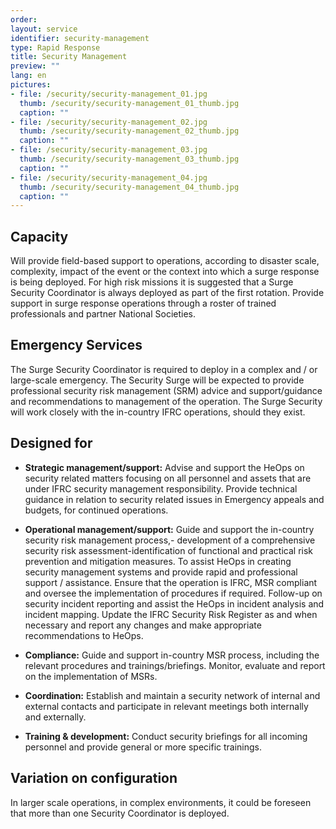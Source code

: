 ```yaml
---
order: 
layout: service
identifier: security-management
type: Rapid Response
title: Security Management
preview: ""
lang: en
pictures:
- file: /security/security-management_01.jpg
  thumb: /security/security-management_01_thumb.jpg
  caption: ""
- file: /security/security-management_02.jpg
  thumb: /security/security-management_02_thumb.jpg
  caption: ""
- file: /security/security-management_03.jpg
  thumb: /security/security-management_03_thumb.jpg
  caption: ""
- file: /security/security-management_04.jpg
  thumb: /security/security-management_04_thumb.jpg
  caption: ""
---
```


## Capacity

Will provide field-based support to operations, according to disaster scale, complexity, impact of the event or the context into which a surge response is being deployed. For high risk missions it is suggested that a Surge Security Coordinator is always deployed as part of the first rotation. Provide support in surge response operations through a roster of trained professionals and partner National Societies.

## Emergency Services

The Surge Security Coordinator is required to deploy in a complex and / or large-scale emergency. The Security Surge will be expected to provide professional security risk management (SRM) advice and support/guidance and recommendations to management of the operation. The Surge Security will work closely with the in-country IFRC operations, should they exist.

## Designed for

- **Strategic management/support:** Advise and support the HeOps on security related matters focusing on all personnel and  assets that are under IFRC security management responsibility.  Provide technical guidance in relation to security related issues in Emergency appeals and budgets, for continued operations.

- **Operational management/support:** Guide and support the in-country security risk management process,- development of a comprehensive security risk assessment-identification of functional and practical risk prevention and mitigation measures. To assist HeOps in creating  security management systems and provide rapid and professional support / assistance. Ensure that the operation is IFRC,  MSR compliant and oversee the implementation of procedures if required. Follow-up on security incident reporting and assist the HeOps in incident analysis and incident mapping.  Update the IFRC Security Risk Register as and when necessary and report any changes and make appropriate recommendations to HeOps.

- **Compliance:** Guide and support in-country MSR process, including the relevant procedures and trainings/briefings. Monitor, evaluate and report on the implementation of MSRs.

- **Coordination:** Establish and maintain a security network of internal and external contacts and participate in relevant meetings both internally and externally.

- **Training & development:** Conduct security briefings for all incoming personnel and provide general or more specific trainings.

## Variation on configuration

In larger scale operations, in complex environments, it could be foreseen that more than one Security Coordinator is deployed.
